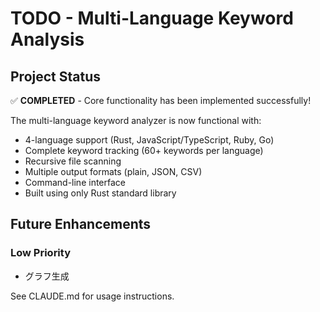 # TODO - Multi-Language Keyword Analysis

## Project Status
✅ **COMPLETED** - Core functionality has been implemented successfully!

The multi-language keyword analyzer is now functional with:
- 4-language support (Rust, JavaScript/TypeScript, Ruby, Go)
- Complete keyword tracking (60+ keywords per language)
- Recursive file scanning
- Multiple output formats (plain, JSON, CSV)
- Command-line interface
- Built using only Rust standard library

## Future Enhancements

### Low Priority
- グラフ生成

See CLAUDE.md for usage instructions.